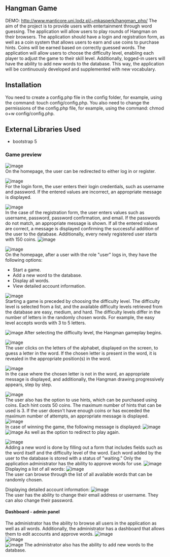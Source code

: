 
## Hangman Game
DEMO: http://www.manticore.uni.lodz.pl/~mkasperk/hangman_php/
The aim of the project is to provide users with entertainment through word guessing. The application will allow users to play rounds of Hangman on their browsers. The application should have a login and registration form, as well as a coin system that allows users to earn and use coins to purchase hints. Coins will be earned based on correctly guessed words. The application will allow users to choose the difficulty level, enabling each player to adjust the game to their skill level. Additionally, logged-in users will have the ability to add new words to the database. This way, the application will be continuously developed and supplemented with new vocabulary.

## Installation
You need to create a config.php file in the config folder, for example, using the command: touch config/config.php.
You also need to change the permissions of the config.php file, for example, using the command: chmod o+w config/config.php.

## External Libraries Used
* bootstrap 5

### Game preview
![image](https://github.com/Michal0002/hangmanGame-php/assets/44274110/0ac981c3-4a85-4fc2-a7f1-1c0ea55a6939)
  <br/>
  On the homepage, the user can be redirected to either log in or register.

![image](https://github.com/Michal0002/hangmanGame-php/assets/44274110/8540025c-8075-4aae-830a-5137007cd54e)
  <br/>
  For the login form, the user enters their login credentials, such as username and password. If the entered values are incorrect, an appropriate message is displayed.

![image](https://github.com/Michal0002/hangmanGame-php/assets/44274110/3679e58f-d619-44c1-b16a-a1be649cd366)
  <br/>
  In the case of the registration form, the user enters values such as username, password, password confirmation, and email. If the passwords do not match, an appropriate message is shown. If all the entered values are correct, a message is displayed confirming the successful addition of the user to the database. Additionally, every newly registered user starts with 150 coins.
![image](https://github.com/Michal0002/hangmanGame-php/assets/44274110/e186718a-9ecf-42a7-9fe1-2760e2633566)
<br/>

![image](https://github.com/Michal0002/hangmanGame-php/assets/44274110/0328747e-cb92-43e4-be81-d75b1528f8e9)
  <br/>
  On the homepage, after a user with the role "user" logs in, they have the following options:
  * Start a game.
  * Add a new word to the database.
  * Display all words.
  * View detailed account information.

![image](https://github.com/Michal0002/hangmanGame-php/assets/44274110/306255f0-14e8-4478-8d1b-7ba3c5389ee0)
  <br/>
  Starting a game is preceded by choosing the difficulty level.
  The difficulty level is selected from a list, and the available difficulty levels retrieved from the database are easy, medium, and hard. The difficulty levels differ in the number of letters in the randomly chosen words. For example, the easy level accepts words with 3 to 5 letters.


![image](https://github.com/Michal0002/hangmanGame-php/assets/44274110/1f310c26-c5c4-48f8-bf19-bc8ce3b71474)
  After selecting the difficulty level, the Hangman gameplay begins.
  <br/>

![image](https://github.com/Michal0002/hangmanGame-php/assets/44274110/9fc1009d-98ba-4551-b24b-1eb7353fd5a4)
  <br/>
  The user clicks on the letters of the alphabet, displayed on the screen, to guess a letter in the word. If the chosen letter is present in the word, it is revealed in the appropriate position(s) in the word.

![image](https://github.com/Michal0002/hangmanGame-php/assets/44274110/32620d70-8f2c-48f8-9b11-b14a10eda5fc)
  <br/>
  In the case where the chosen letter is not in the word, an appropriate message is displayed, and additionally, the Hangman drawing progressively appears, step by step.

![image](https://github.com/Michal0002/hangmanGame-php/assets/44274110/cd1c1aa8-889b-45a5-86ed-fd7c1790e6e9)
  <br/>
The user also has the option to use hints, which can be purchased using coins. Each hint costs 50 coins. The maximum number of hints that can be used is 3. If the user doesn't have enough coins or has exceeded the maximum number of attempts, an appropriate message is displayed.
![image](https://github.com/Michal0002/hangmanGame-php/assets/44274110/088ce856-fe3e-4e97-b409-f107ad681719)
  <br/>
  In case of winning the game, the following message is displayed:
![image](https://github.com/Michal0002/hangmanGame-php/assets/44274110/4ac83c6e-4f36-4d3d-98e2-ebdae013b28e)
  <br/>
![image](https://github.com/Michal0002/hangmanGame-php/assets/44274110/98acfd00-abb9-4e43-a6c2-8949920fdf30)
  As well as the option to redirect to play again.

![image](https://github.com/Michal0002/hangmanGame-php/assets/44274110/5935dec0-adde-445c-a8c1-fb899bdf50d2)
  <br/>
  Adding a new word is done by filling out a form that includes fields such as the word itself and the difficulty level of the word.
  Each word added by the user to the database is stored with a status of "waiting." Only the application administrator has the ability to approve words for use.
![image](https://github.com/Michal0002/hangmanGame-php/assets/44274110/eac78984-168d-4f81-9451-59512db2f6e0)
  <br/>
  Displaying a list of all words:
![image](https://github.com/Michal0002/hangmanGame-php/assets/44274110/ef92f99c-abe7-44ce-9108-9b8e704f97cd)
  <br/>
  The user can browse through the list of all available words that can be randomly chosen.

  Displaying detailed account information:
![image](https://github.com/Michal0002/hangmanGame-php/assets/44274110/427f075e-11c7-4981-ae3c-78109b81074c)
  <br/>
  The user has the ability to change their email address or username. They can also change their password.

#### Dashboard - admin panel
  The administrator has the ability to browse all users in the application as well as all words. Additionally, the administrator has a dashboard that allows them to edit accounts and approve words.
![image](https://github.com/Michal0002/hangmanGame-php/assets/44274110/0c26f9c5-e820-486f-ae32-89629a9aafa4)
<br/>
![image](https://github.com/Michal0002/hangmanGame-php/assets/44274110/837d47fb-0dfa-4f64-9d7a-e88fe0e7dec4)
<br/>
![image](https://github.com/Michal0002/hangmanGame-php/assets/44274110/ede9dd99-6359-4f79-918c-5c9fb936a4a6)
The administrator also has the ability to add new words to the database.




































  












